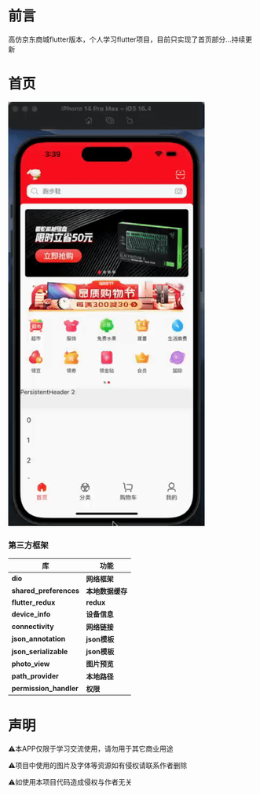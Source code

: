 # 前言

高仿京东商城flutter版本，个人学习flutter项目，目前只实现了首页部分...持续更新

# 首页
<img src="home.gif" title="" alt="image" width="400">

### 第三方框架

| 库                          | 功能             |
| -------------------------- | -------------- |
| **dio**                    | **网络框架**       |
| **shared_preferences**     | **本地数据缓存**     |
| **flutter_redux**          | **redux**      |
| **device_info**            | **设备信息**       |
| **connectivity**           | **网络链接**       |
| **json_annotation**        | **json模板**     |
| **json_serializable**      | **json模板**     |
| **photo_view**             | **图片预览**       |
| **path_provider**          | **本地路径**       |
| **permission_handler**     | **权限**         |

# 声明
⚠️本APP仅限于学习交流使用，请勿用于其它商业用途

⚠️项目中使用的图片及字体等资源如有侵权请联系作者删除

⚠️如使用本项目代码造成侵权与作者无关
